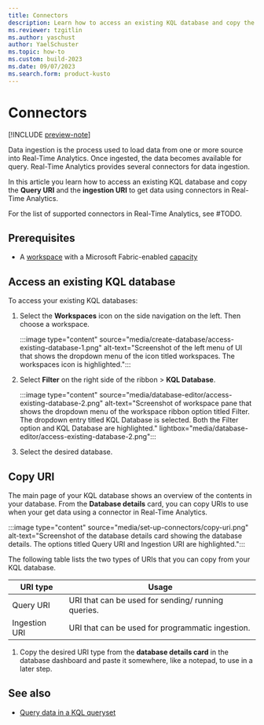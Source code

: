 ```yaml
---
title: Connectors
description: Learn how to access an existing KQL database and copy the ingestion or query URI to set up connectors in Real-Time Analytics.
ms.reviewer: tzgitlin
ms.author: yaschust
author: YaelSchuster
ms.topic: how-to
ms.custom: build-2023
ms.date: 09/07/2023
ms.search.form: product-kusto
---
```

# Connectors

[!INCLUDE [preview-note](../includes/preview-note.md)]

Data ingestion is the process used to load data from one or more source into Real-Time Analytics. Once ingested, the data becomes available for query. Real-Time Analytics provides several connectors for data ingestion.

In this article you learn how to access an existing KQL database and copy the **Query URI** and the **ingestion URI** to get data using connectors in Real-Time Analytics.

For the list of supported connectors in Real-Time Analytics, see #TODO.

## Prerequisites

* A [workspace](../get-started/create-workspaces.md) with a Microsoft Fabric-enabled [capacity](../enterprise/licenses.md#capacity)

## Access an existing KQL database

To access your existing KQL databases:

1. Select the **Workspaces** icon on the side navigation on the left. Then choose a workspace.

    :::image type="content" source="media/create-database/access-existing-database-1.png" alt-text="Screenshot of the left menu of UI that shows the dropdown menu of the icon titled workspaces. The workspaces icon is highlighted.":::

1. Select **Filter** on the right side of the ribbon > **KQL Database**.

    :::image type="content" source="media/database-editor/access-existing-database-2.png" alt-text="Screenshot of workspace pane that shows the dropdown menu of the workspace ribbon option titled Filter. The dropdown entry titled KQL Database is selected. Both the Filter option and KQL Database are highlighted."  lightbox="media/database-editor/access-existing-database-2.png":::

1. Select the desired database.

## Copy URI

The main page of your KQL database shows an overview of the contents in your database. From the **Database details** card, you can copy URIs to use when your get data using a connector in Real-Time Analytics.

:::image type="content" source="media/set-up-connectors/copy-uri.png" alt-text="Screenshot of the database details card showing the database details. The options titled Query URI and Ingestion URI are highlighted.":::

The following table lists the two types of URIs that you can copy from your KQL database.

|URI type |Usage |
|---|---|
|Query URI |URI that can be used for sending/ running queries.|
|Ingestion URI |URI that can be used for programmatic ingestion.|

1. Copy the desired URI type from the **database details card** in the database dashboard and paste it somewhere, like a notepad, to use in a later step.

## See also

* [Query data in a KQL queryset](kusto-query-set.md)